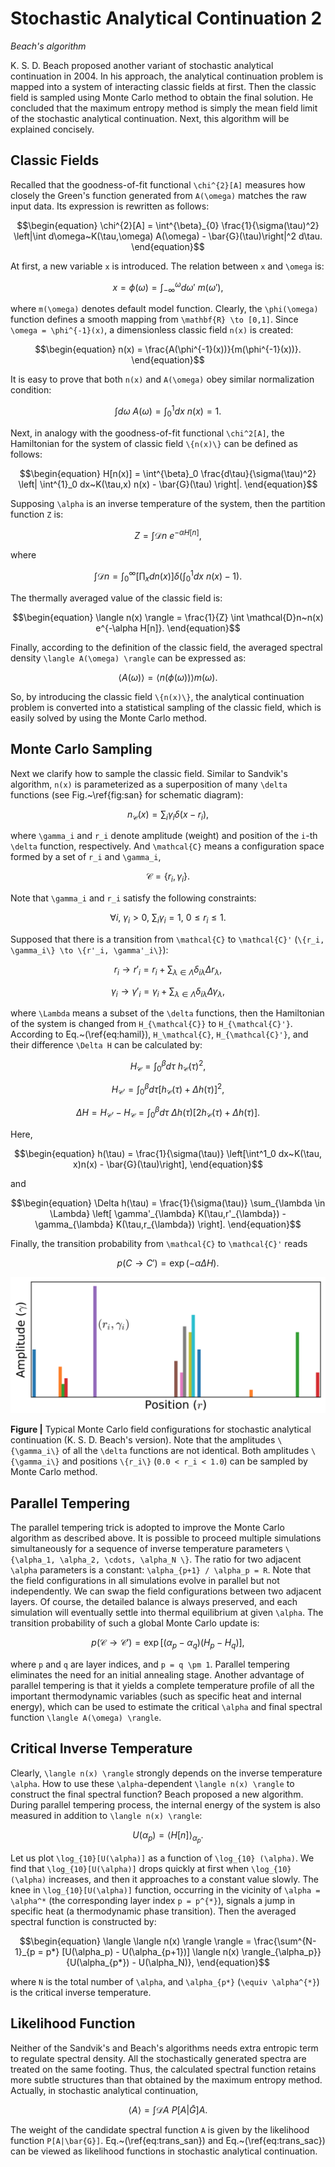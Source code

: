 # Stochastic Analytical Continuation 2

*Beach's algorithm*

K. S. D. Beach proposed another variant of stochastic analytical continuation in 2004. In his approach, the analytical continuation problem is mapped into a system of interacting classic fields at first. Then the classic field is sampled using Monte Carlo method to obtain the final solution. He concluded that the maximum entropy method is simply the mean field limit of the stochastic analytical continuation. Next, this algorithm will be explained concisely.     

## Classic Fields

Recalled that the goodness-of-fit functional ``\chi^{2}[A]`` measures how closely the Green's function generated from ``A(\omega)`` matches the raw input data. Its expression is rewritten as follows: 
```math
\begin{equation}
\chi^{2}[A] = \int^{\beta}_{0} \frac{1}{\sigma(\tau)^2} 
\left|\int d\omega~K(\tau,\omega) A(\omega) - \bar{G}(\tau)\right|^2 d\tau.
\end{equation}
```
At first, a new variable ``x`` is introduced. The relation between ``x`` and ``\omega`` is:
```math  
\begin{equation}
x = \phi(\omega) = \int^{\omega}_{-\infty} d\omega'~m(\omega'),
\end{equation}
```
where ``m(\omega)`` denotes default model function. Clearly, the ``\phi(\omega)`` function defines a smooth mapping from ``\mathbf{R} \to [0,1]``. Since ``\omega = \phi^{-1}(x)``, a dimensionless classic field ``n(x)`` is created:
```math
\begin{equation}
n(x) = \frac{A(\phi^{-1}(x))}{m(\phi^{-1}(x))}.
\end{equation}
```
It is easy to prove that both ``n(x)`` and ``A(\omega)`` obey similar normalization condition: 
```math
\begin{equation}
\int d\omega~A(\omega) = \int^{1}_0 dx~n(x) = 1.
\end{equation}
```
Next, in analogy with the goodness-of-fit functional ``\chi^2[A]``, the Hamiltonian for the system of classic field ``\{n(x)\}`` can be defined as follows:
```math
\begin{equation}
H[n(x)] = \int^{\beta}_0 \frac{d\tau}{\sigma(\tau)^2}
\left|
\int^{1}_0 dx~K(\tau,x) n(x) - \bar{G}(\tau)
\right|.
\end{equation}
```
Supposing ``\alpha`` is an inverse temperature of the system, then the partition function ``Z`` is:
```math
\begin{equation}
Z = \int \mathcal{D}n~e^{-\alpha H[n]},
\end{equation}
```
where
```math
\begin{equation}
\int \mathcal{D}n = 
\int^{\infty}_0 \left[\prod_x dn(x)\right]
\delta\left(\int^{1}_0 dx~n(x) - 1\right).
\end{equation}
```
The thermally averaged value of the classic field is:
```math
\begin{equation}
\langle n(x) \rangle = \frac{1}{Z} \int \mathcal{D}n~n(x) e^{-\alpha H[n]}.
\end{equation}
```
Finally, according to the definition of the classic field, the averaged spectral density ``\langle A(\omega) \rangle`` can be expressed as:
```math
\begin{equation}
\langle A(\omega) \rangle = \langle n(\phi(\omega)) \rangle m(\omega).
\end{equation}
```
So, by introducing the classic field ``\{n(x)\}``, the analytical continuation problem is converted into a statistical sampling of the classic field, which is easily solved by using the Monte Carlo method.   

## Monte Carlo Sampling

Next we clarify how to sample the classic field. Similar to Sandvik's algorithm, ``n(x)`` is parameterized as a superposition of many ``\delta`` functions (see Fig.~\ref{fig:san} for schematic diagram): 
```math
\begin{equation}
n_{\mathcal{C}} (x) = \sum_i \gamma_i \delta(x - r_i),
\end{equation}
```
where ``\gamma_i`` and ``r_i`` denote amplitude (weight) and position of the ``i``-th ``\delta`` function, respectively. And ``\mathcal{C}`` means a configuration space formed by a set of ``r_i`` and ``\gamma_i``,
```math
\begin{equation}
\mathcal{C} = \{r_i, \gamma_i\}.
\end{equation}
```
Note that ``\gamma_i`` and ``r_i`` satisfy the following constraints:
```math
\begin{equation}
\forall i,~\gamma_i > 0,~\sum_i \gamma_i = 1,~ 0 \le r_i \le 1.
\end{equation}
```
Supposed that there is a transition from ``\mathcal{C}`` to ``\mathcal{C}'`` (``\{r_i, \gamma_i\} \to \{r'_i, \gamma'_i\}``): 
```math
\begin{equation}
r_i \to r'_i = 
r_i + \sum_{\lambda \in \Lambda} \delta_{i\lambda} \Delta r_{\lambda},
\end{equation}
```
```math
\begin{equation}
\gamma_i \to \gamma'_i =
\gamma_i + \sum_{\lambda \in \Lambda} \delta_{i\lambda} \Delta \gamma_{\lambda},
\end{equation}
```
where ``\Lambda`` means a subset of the ``\delta`` functions, then the Hamiltonian of the system is changed from ``H_{\mathcal{C}}`` to ``H_{\mathcal{C}'}``. According to Eq.~(\ref{eq:hamil}), ``H_\mathcal{C}``, ``H_{\mathcal{C}'}``, and their difference ``\Delta H`` can be calculated by:
```math
\begin{equation}
H_{\mathcal{C}} = \int^{\beta}_0 d\tau~h_{\mathcal{C}}(\tau)^2,
\end{equation}
```
```math
\begin{equation}
H_{\mathcal{C}'} = \int^{\beta}_0 d\tau 
\left[h_{\mathcal{C}}(\tau) + \Delta h(\tau)\right]^2,
\end{equation}
```
```math
\begin{equation}
\Delta H = H_{\mathcal{C}'} - H_{\mathcal{C}} = 
\int^{\beta}_0 d\tau~\Delta h(\tau) 
[2h_{\mathcal{C}}(\tau) + \Delta h(\tau)].
\end{equation}
```
Here,
```math
\begin{equation}
h(\tau) = \frac{1}{\sigma(\tau)} \left[\int^1_0 dx~K(\tau, x)n(x) - \bar{G}(\tau)\right],
\end{equation}
```
and
```math
\begin{equation}
\Delta h(\tau) = \frac{1}{\sigma(\tau)}
\sum_{\lambda \in \Lambda}
\left[
\gamma'_{\lambda} K(\tau,r'_{\lambda}) - \gamma_{\lambda} K(\tau,r_{\lambda})
\right].
\end{equation}
```
Finally, the transition probability from ``\mathcal{C}`` to ``\mathcal{C}'`` reads
```math
\begin{equation}
p(C \to C') = \exp(-\alpha \Delta H).
\end{equation}
```

![sac.png](../assets/sac.png)

**Figure |** Typical Monte Carlo field configurations for stochastic analytical continuation (K. S. D. Beach's version). Note that the amplitudes ``\{\gamma_i\}`` of all the ``\delta`` functions are not identical. Both amplitudes ``\{\gamma_i\}`` and positions ``\{r_i\}`` (``0.0 < r_i < 1.0``) can be sampled by Monte Carlo method.

## Parallel Tempering

The parallel tempering trick is adopted to improve the Monte Carlo algorithm as described above. It is possible to proceed multiple simulations simultaneously for a sequence of inverse temperature parameters ``\{\alpha_1, \alpha_2, \cdots, \alpha_N \}``. The ratio for two adjacent ``\alpha`` parameters is a constant: ``\alpha_{p+1} / \alpha_p = R``. Note that the field configurations in all simulations evolve in parallel but not independently. We can swap the field configurations between two adjacent layers. Of course, the detailed balance is always preserved, and each simulation will eventually settle into thermal equilibrium at given ``\alpha``. The transition probability of such a global Monte Carlo update is:
```math
\begin{equation}
p(\mathcal{C} \to \mathcal{C}') = \exp[(\alpha_p - \alpha_q)(H_{p} - H_{q})],
\end{equation}
```
where ``p`` and ``q`` are layer indices, and ``p = q \pm 1``. Parallel tempering eliminates the need for an initial annealing stage. Another advantage of parallel tempering is that it yields a complete temperature profile of all the important thermodynamic variables (such as specific heat and internal energy), which can be used to estimate the critical ``\alpha`` and final spectral function ``\langle A(\omega) \rangle``.   

## Critical Inverse Temperature

Clearly, ``\langle n(x) \rangle`` strongly depends on the inverse temperature ``\alpha``. How to use these ``\alpha``-dependent ``\langle n(x) \rangle`` to construct the final spectral function? Beach proposed a new algorithm. During parallel tempering process, the internal energy of the system is also measured in addition to ``\langle n(x) \rangle``: 
```math
\begin{equation}
U(\alpha_p) = \langle H [n] \rangle_{\alpha_p}.
\end{equation}
```
Let us plot ``\log_{10}[U(\alpha)]`` as a function of ``\log_{10} (\alpha)``. We find that ``\log_{10}[U(\alpha)]`` drops quickly at first when ``\log_{10} (\alpha)`` increases, and then it approaches to a constant value slowly. The knee in ``\log_{10}[U(\alpha)]`` function, occurring in the vicinity of ``\alpha = \alpha^*`` (the corresponding layer index ``p = p^{*}``), signals a jump in specific heat (a thermodynamic phase transition). Then the averaged spectral function is constructed by:
```math
\begin{equation}
\langle \langle n(x) \rangle \rangle =
\frac{\sum^{N-1}_{p = p*} [U(\alpha_p) - U(\alpha_{p+1})] \langle n(x) \rangle_{\alpha_p}}
{U(\alpha_{p*}) - U(\alpha_N)},
\end{equation}
```
where ``N`` is the total number of ``\alpha``, and ``\alpha_{p*}`` (``\equiv \alpha^{*}``) is the critical inverse temperature.

## Likelihood Function

Neither of the Sandvik's and Beach's algorithms needs extra entropic term to regulate spectral density. All the stochastically generated spectra are treated on the same footing. Thus, the calculated spectral function retains more subtle structures than that obtained by the maximum entropy method. Actually, in stochastic analytical continuation,
```math
\begin{equation}
\langle A \rangle = \int \mathcal{D} A~P[A|\bar{G}] A.
\end{equation}
```
The weight of the candidate spectral function ``A`` is given by the likelihood function ``P[A|\bar{G}]``. Eq.~(\ref{eq:trans_san}) and Eq.~(\ref{eq:trans_sac}) can be viewed as likelihood functions in stochastic analytical continuation.
